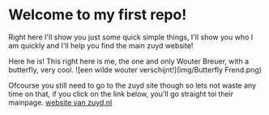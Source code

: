 # Welcome to my first repo!
Right here I'll show you just some quick simple things, I'll show you who I am quickly and I'll help you find the main zuyd website!

Here he is! This right here is me, the one and only Wouter Breuer, with a butterfly, very cool.
![een wilde wouter verschijnt!](img/Butterfly Frend.png)

Ofcourse you still need to go to the zuyd site though so lets not waste any time on that, if you click on the link below, you'll go straight toi their mainpage.
[website van zuyd.nl](https://zuyd.nl)
